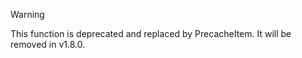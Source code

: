 > [!warning]
> This function is deprecated and replaced by PrecacheItem. It will be removed in v1.8.0.
